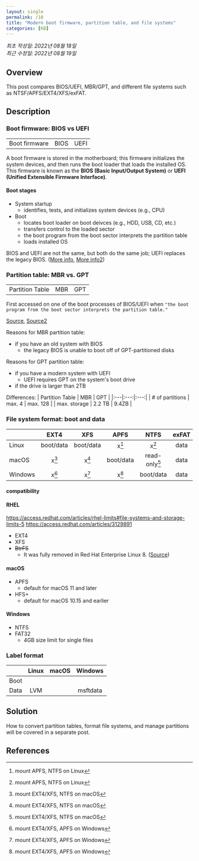 ```yaml
---
layout: single
permalink: /10
title: "Modern boot firmware, partition table, and file systems"
categories: [KB]
---
```


*최초 작성일: 2022년 08월 18일*  
*최근 수정일: 2022년 08월 19일*

## Overview

This post compares BIOS/UEFI, MBR/GPT, and different file systems such as NTSF/APFS/EXT4/XFS/exFAT.

## Description

### Boot firmware: BIOS vs UEFI

| | | |
|:---|:---:|:---:|
| Boot firmware | BIOS | UEFI |

A boot firmware is stored in the motherboard; this firmware initializes the system devices, and then runs the boot loader that loads the installed OS. This firmware is known as the **BIOS (Basic Input/Output System)** or **UEFI (Unified Extensible Firmware Interface)**.

#### Boot stages

* System startup
  * identifies, tests, and initializes system devices (e.g., CPU)
* Boot
  * locates boot loader on boot deivces (e.g., HDD, USB, CD, etc.)
  * transfers control to the loaded sector
  * the boot program from the boot sector interprets the partition table
  * loads installed OS

BIOS and UEFI are not the same, but both do the same job; UEFI replaces the legacy BIOS.
([More info](https://www.techtarget.com/whatis/definition/Unified-Extensible-Firmware-Interface-UEFI), [More info2](https://www.partitionwizard.com/partitionmagic/uefi-vs-bios.html))

### Partition table: MBR vs. GPT

| | | |
|:---|:---:|:---:|
| Partition Table | MBR | GPT |

First accessed on one of the boot processes of BIOS/UEFI when `"the boot program from the boot sector interprets the partition table."`

[Source](https://access.redhat.com/documentation/en-us/red_hat_enterprise_linux/6/html/installation_guide/sect-uefi-support-drives-x86#doc-wrapper), [Source2](https://texit.tistory.com/55)  

Reasons for MBR partition table:

* if you have an old system with BIOS
  * the legacy BIOS is unable to boot off of GPT-partitioned disks

Reasons for GPT partition table:

* if you have a modern system with UEFI
  * UEFI requires GPT on the system's boot drive
* if the drive is larger than 2TB

Differences:
| Partition Table | MBR | GPT |
|:---|:---:|:---:|
| # of partitions | max. 4 | max. 128 |
| max. storage | 2.2 TB | 9.4ZB |

### File system format: boot and data

| | EXT4 | XFS | APFS | NTFS | exFAT |
|:---|:---:|:---:|:---:|:---:|:---:|
| Linux | boot/data | boot/data | x[^1] | x[^1] | data |
| macOS | x[^2]  | x[^2] | boot/data | read-only[^2]| data |
| Windows | x[^3] | x[^3] | x[^3] | boot/data | data |

[^1]: mount APFS, NTFS on Linux
[^2]: mount EXT4/XFS, NTFS on macOS
[^3]: mount EXT4/XFS, APFS on Windows

#### compatibility

#### RHEL

<https://access.redhat.com/articles/rhel-limits#file-systems-and-storage-limits-5>
<https://access.redhat.com/articles/3129891>

* EXT4
* XFS
* ~~BtrFS~~
  * It was fully removed in Red Hat Enterprise Linux 8. ([Source](https://access.redhat.com/solutions/197643))

#### macOS

* APFS
  * default for macOS 11 and later
* HFS+
  * default for macOS 10.15 and earlier

#### Windows

* NTFS
* FAT32
  * 4GB size limit for single files

### Label format

| | Linux | macOS | Windows |
|:---|:---:|:---:|:---:|
| Boot |  |  |  |
| Data | LVM |  | msftdata |

## Solution

How to convert partition tables, format file systems, and manage partitions will be covered in a separate post.

## References
